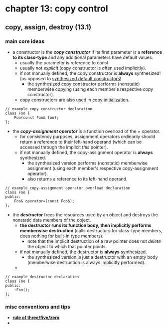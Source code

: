 # chapter 13: copy control

## copy, assign, destroy (13.1)

### main core ideas
- a constructor is the ***copy constructor*** if its first parameter is a **reference to its class-type** and any additional parameters have default values.
	- usually the parameter is reference to const.
	- usually not *explicit* (copy constructor is often used implicitly).
	- if not manually defined, the copy constructor is **always** synthesized! (as opposed to [synthesized default constructors](https://github.com/tedklin/pseudoblog/blob/master/cpp_notebook/primer/ch-07.md#constructors))
		- the synthesized copy constructor performs (nonstatic) memberwise copying (using each member's respective copy constructor).
	- copy constructors are also used in [copy initialization](https://github.com/tedklin/pseudoblog/blob/master/cpp_notebook/primer/ch-02.md#variables-22).
~~~
// example copy constructor declaration
class Foo {
	Foo(const Foo& foo);
};
~~~

- the ***copy-assignment operator*** is a function overload of the = operator.
	- for consistency purposes, assignment operators ordinarily should return a reference to their left-hand operand (which can be accessed through the implicit *this* pointer).
	- if not manually defined, the copy-assignment operator is **always** synthesized.
		- the synthesized version performs (nonstatic) memberwise assignment (using each member's respective copy-assignment operator).
		- also returns a reference to its left-hand operand.
~~~
// example copy-assignment operator overload declaration
class Foo {
public:
	Foo& operator=(const Foo&);
};
~~~

- the ***destructor*** frees the resources used by an object and destroys the nonstatic data members of the object.
	- **the destructor runs its function body, then implicitly performs memberwise destruction** (calls destructors for class-type members, does nothing for built-in type members).
		- note that the implicit destruction of a raw pointer does not *delete* the object to which that pointer points.
	- if not manually defined, the destructor is **always** synthesized.
		- the synthesized version is just a destructor with an empty body (memberwise destruction is always implicitly performed).
	- 
~~~
// example destructor declaration
class Foo {
public:
	~Foo();
};
~~~

### misc conventions and tips
- [**rule of three/five/zero**](https://en.cppreference.com/w/cpp/language/rule_of_three)
- 
